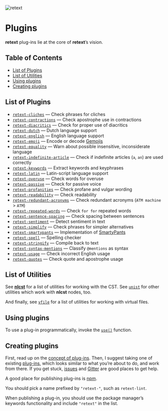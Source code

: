 ![retext][logo]

# Plugins

**retext** plug-ins lie at the core of **retext**’s vision.

## Table of Contents

*   [List of Plugins](#list-of-plugins)
*   [List of Utilities](#list-of-utilities)
*   [Using plugins](#using-plugins)
*   [Creating plugins](#creating-plugins)

## List of Plugins

*   [`retext-cliches`](https://github.com/dunckr/retext-cliches)
    — Check phrases for cliches
*   [`retext-contractions`](https://github.com/wooorm/retext-contractions)
    — Check apostrophe use in contractions
*   [`retext-diacritics`](https://github.com/wooorm/retext-diacritics)
    — Check for proper use of diacritics
*   [`retext-dutch`](https://github.com/wooorm/retext/tree/master/packages/retext-dutch)
    — Dutch language support
*   [`retext-english`](https://github.com/wooorm/retext/tree/master/packages/retext-english)
    — English language support
*   [`retext-emoji`](https://github.com/wooorm/retext-emoji)
    — Encode or decode [Gemojis](https://github.com/github/gemoji)
*   [`retext-equality`](https://github.com/wooorm/retext-equality)
    — Warn about possible insensitive, inconsiderate language
*   [`retext-indefinite-article`](https://github.com/wooorm/retext-indefinite-article)
    — Check if indefinite articles (`a`, `an`) are used correctly
*   [`retext-keywords`](https://github.com/wooorm/retext-keywords)
    — Extract keywords and keyphrases
*   [`retext-latin`](https://github.com/wooorm/retext/tree/master/packages/retext-latin)
    — Latin-script language support
*   [`retext-overuse`](https://github.com/dunckr/retext-overuse)
    — Check words for overuse
*   [`retext-passive`](https://github.com/wooorm/retext-passive)
    — Check for passive voice
*   [`retext-profanities`](https://github.com/wooorm/retext-profanities)
    — Check profane and vulgar wording
*   [`retext-readability`](https://github.com/wooorm/retext-readability)
    — Check readability
*   [`retext-redundant-acronyms`](https://github.com/wooorm/retext-redundant-acronyms)
    — Check redundant acronyms (`ATM machine` > `ATM`)
*   [`retext-repeated-words`](https://github.com/wooorm/retext-repeated-words)
    — Check `for for` repeated words
*   [`retext-sentence-spacing`](https://github.com/wooorm/retext-sentence-spacing)
    — Check spacing between sentences
*   [`retext-sentiment`](https://github.com/wooorm/retext-sentiment)
    — Detect sentiment in text
*   [`retext-simplify`](https://github.com/wooorm/retext-simplify)
    — Check phrases for simpler alternatives
*   [`retext-smartypants`](https://github.com/wooorm/retext-smartypants)
    — Implementation of [SmartyPants](http://daringfireball.net/projects/smartypants/)
*   [`retext-spell`](https://github.com/wooorm/retext-spell)
    — Spelling checker
*   [`retext-stringify`](https://github.com/wooorm/retext/tree/master/packages/retext-stringify)
    — Compile back to text
*   [`retext-syntax-mentions`](https://github.com/wooorm/retext-syntax-mentions)
    — Classify `@mentions` as syntax
*   [`retext-usage`](https://github.com/admhlt/retext-usage)
    — Check incorrect English usage
*   [`retext-quotes`](https://github.com/wooorm/retext-quotes)
    — Check quote and apostrophe usage

## List of Utilities

See [**nlcst**][nlcst-util] for a list of utilities for working with
the CST.  See [`unist`][unist-util] for other utilities which work with
**nlcst** nodes, too.

And finally, see [`vfile`][vfile-util] for a list of utilities
for working with virtual files.

## Using plugins

To use a plug-in programmatically, invoke the [`use()`][unified-use]
function.

## Creating plugins

First, read up on the [concept of plug-ins][unified-plugins].
Then, I suggest taking one of existing [plug-ins][plugins], which looks
similar to what you’re about to do, and work from there.  If you get
stuck, [issues][] and [Gitter][] are good places to get help.

A good place for publishing plug-ins is [npm][npm-publish].

You should pick a name prefixed by `"retext-"`, such as `retext-lint`.

When publishing a plug-in, you should use the package manager’s keywords
functionality and include `"retext"` in the list.

<!--Definitions:-->

[logo]: https://cdn.rawgit.com/wooorm/retext/9845a25/logo.svg

[plugins]: #list-of-plugins

[nlcst-util]: https://github.com/syntax-tree/nlcst#list-of-utilities

[unist-util]: https://github.com/syntax-tree/unist#unist-node-utilties

[vfile-util]: https://github.com/vfile/vfile#utilities

[unified-use]: https://github.com/unifiedjs/unified#processoruseplugin-options

[unified-plugins]: https://github.com/unifiedjs/unified#plugin

[npm-publish]: https://docs.npmjs.com/getting-started/publishing-npm-packages

[issues]: https://github.com/wooorm/retext/issues

[gitter]: https://gitter.im/wooorm/retext
